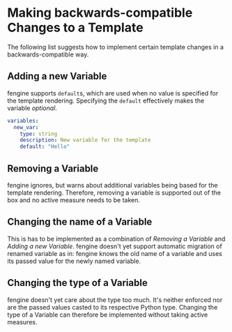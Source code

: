 # Making backwards-compatible Changes to a Template

The following list suggests how to implement certain template changes in a backwards-compatible way.

## Adding a new Variable

fengine supports `default`s, which are used when no value is specified for the template rendering.
Specifying the `default` effectively makes the variable *optional*.

```yaml
variables:
  new_var:
    type: string
    description: New variable for the template
    default: "Hello"
```

## Removing a Variable

fengine ignores, but warns about additional variables being based for the template rendering.
Therefore, removing a variable is supported out of the box and no active measure needs to be taken.

## Changing the name of a Variable

This is has to be implemented as a combination of *Removing a Variable* and *Adding a new Variable*.
fengine doesn't yet support automatic migration of renamed variable as in: fengine knows the old name
of a variable and uses its passed value for the newly named variable.

## Changing the type of a Variable

fengine doesn't yet care about the type too much. It's neither enforced nor are the passed values
casted to its respective Python type.
Changing the type of a Variable can therefore be implemented without taking active measures.
